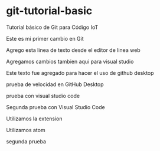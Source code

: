 # git-tutorial-basic
Tutorial básico de Git para Código IoT

Este es mi primer cambio en Git

Agrego esta linea de texto desde el editor de linea web

Agregamos cambios tambien aqui para visual studio

Este texto fue agregado para hacer el uso de github desktop

prueba de velocidad en GitHub Desktop

prueba con visual studio code

Segunda prueba con Visual Studio Code

Utilizamos la extension

Utilizamos atom

segunda prueba
